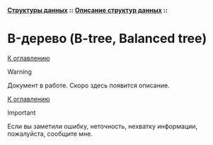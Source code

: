 **[Структуры данных](../../README.md#data-structures) ::** 
**[Описание структур данных](../../README.md#data-structures-descriptions) ::**
# B-дерево (B-tree, Balanced tree)

<!--

-->

[К оглавлению](../../README.md#data-structures-descriptions)

> [!WARNING]
> Документ в работе. Скоро здесь появится описание.

[К оглавлению](../../README.md#data-structures-descriptions)

> [!IMPORTANT]
> Если вы заметили ошибку, неточность, нехватку информации, пожалуйста, сообщите мне.
